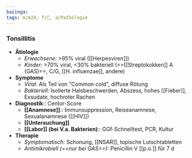 ```yaml
---
bazinga: 
tags: m/m24, f/🦠, a/Pathologie
---
```

### Tonsillitis
- **Ätiologie**
	- *Erwachsene:* >95% viral ([[Herpesviren]])
	- *Kinder:* >70% viral, <30% bakteriell (==[[Streptokokken]] A (GAS)==, C/G, [[H. influenzae]], andere)
- **Symptome**
	- *Viral:* Als Teil von "Common cold", diffuse Rötung
	- *Bakteriell:* Isolierte Halsbeschwerden, Abszess, hohes [[Fieber]], Exsudate, hochroter Rachen
- **Diagnostik**:: Centor-Score
	- **[[Anamnese]]**:: Immunsuppression, Reiseanamnese, Sexualanamnese ([[HIV]])
	- **[[Untersuchung]]**
	- **[[Labor]] (bei V.a. Bakterien)**:: GGf-Schnelltest, PCR, Kultur
- **Therapie**
	- *Symptomatisch:* Schonung, [[NSAR]], topische Lutschtabletten
	- *Antimikrobiell (==nur bei GAS==):* Penicillin V [[p.o.]] für 7 d